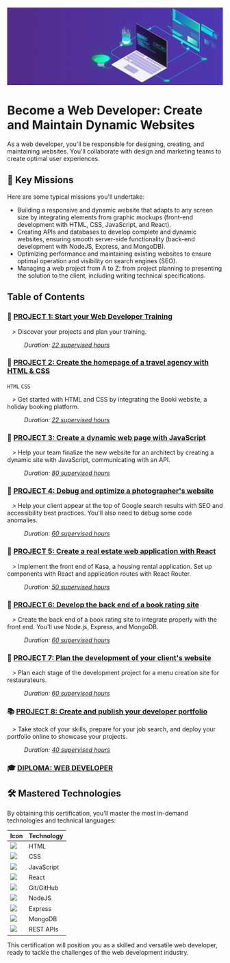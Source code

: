 ![gif](assets/work.gif)
# Become a Web Developer: Create and Maintain Dynamic Websites

As a web developer, you'll be responsible for designing, creating, and maintaining websites. You'll collaborate with design and marketing teams to create optimal user experiences.

## 🚀 Key Missions

Here are some typical missions you'll undertake:

- Building a responsive and dynamic website that adapts to any screen size by integrating elements from graphic mockups (front-end development with HTML, CSS, JavaScript, and React).
- Creating APIs and databases to develop complete and dynamic websites, ensuring smooth server-side functionality (back-end development with NodeJS, Express, and MongoDB).
- Optimizing performance and maintaining existing websites to ensure optimal operation and visibility on search engines (SEO).
- Managing a web project from A to Z: from project planning to presenting the solution to the client, including writing technical specifications.

## Table of Contents

### 📘 [PROJECT 1: Start your Web Developer Training](link_to_github_project_1)
&nbsp;&nbsp; _>_ Discover your projects and plan your training.

&nbsp;&nbsp;&nbsp;&nbsp;&nbsp;&nbsp;&nbsp;&nbsp;&nbsp;&nbsp;_Duration:_ <ins>*22 supervised hours*</ins>

### 📘 [PROJECT 2: Create the homepage of a travel agency with HTML & CSS](link_to_github_project_2)

`HTML` `CSS`

&nbsp;&nbsp; _>_ Get started with HTML and CSS by integrating the Booki website, a holiday booking platform.

&nbsp;&nbsp;&nbsp;&nbsp;&nbsp;&nbsp;&nbsp;&nbsp;&nbsp;&nbsp;_Duration:_ <ins>*22 supervised hours*</ins>

### 📗 [PROJECT 3: Create a dynamic web page with JavaScript](link_to_github_project_3)
&nbsp;&nbsp; _>_ Help your team finalize the new website for an architect by creating a dynamic site with JavaScript, communicating with an API.

&nbsp;&nbsp;&nbsp;&nbsp;&nbsp;&nbsp;&nbsp;&nbsp;&nbsp;&nbsp;_Duration:_ <ins>*80 supervised hours*</ins>

### 📕 [PROJECT 4: Debug and optimize a photographer's website](link_to_github_project_4)
&nbsp;&nbsp; _>_ Help your client appear at the top of Google search results with SEO and accessibility best practices. You'll also need to debug some code anomalies.

&nbsp;&nbsp;&nbsp;&nbsp;&nbsp;&nbsp;&nbsp;&nbsp;&nbsp;&nbsp;_Duration:_ <ins>*60 supervised hours*</ins>

### 📙 [PROJECT 5: Create a real estate web application with React](link_to_github_project_5)
&nbsp;&nbsp; _>_ Implement the front end of Kasa, a housing rental application. Set up components with React and application routes with React Router.

&nbsp;&nbsp;&nbsp;&nbsp;&nbsp;&nbsp;&nbsp;&nbsp;&nbsp;&nbsp;_Duration:_ <ins>*50 supervised hours*</ins>

### 📔 [PROJECT 6: Develop the back end of a book rating site](link_to_github_project_6)
&nbsp;&nbsp; _>_ Create the back end of a book rating site to integrate properly with the front end. You'll use Node.js, Express, and MongoDB.

&nbsp;&nbsp;&nbsp;&nbsp;&nbsp;&nbsp;&nbsp;&nbsp;&nbsp;&nbsp;_Duration:_ <ins>*60 supervised hours*</ins>

### 📓 [PROJECT 7: Plan the development of your client's website](link_to_github_project_7)
&nbsp;&nbsp; _>_ Plan each stage of the development project for a menu creation site for restaurateurs.

&nbsp;&nbsp;&nbsp;&nbsp;&nbsp;&nbsp;&nbsp;&nbsp;&nbsp;&nbsp;_Duration:_ <ins>*60 supervised hours*</ins>

### 📚 [PROJECT 8: Create and publish your developer portfolio](link_to_github_project_8)
&nbsp;&nbsp; _>_ Take stock of your skills, prepare for your job search, and deploy your portfolio online to showcase your projects.

&nbsp;&nbsp;&nbsp;&nbsp;&nbsp;&nbsp;&nbsp;&nbsp;&nbsp;&nbsp;_Duration:_ <ins>*40 supervised hours*</ins>

### 🎓 [DIPLOMA: WEB DEVELOPER](link_to_github_diploma)

## 🛠️ Mastered Technologies

By obtaining this certification, you'll master the most in-demand technologies and technical languages:

| Icon | Technology |
| ---- | ---------- |
| <img src="https://img.icons8.com/color/48/000000/html-5.png" width="24"/> | HTML |
| <img src="https://img.icons8.com/color/48/000000/css3.png" width="24"/> | CSS |
| <img src="https://img.icons8.com/color/48/000000/javascript.png" width="24"/> | JavaScript |
| <img src="https://img.icons8.com/color/48/000000/react-native.png" width="24"/> | React |
| <img src="https://img.icons8.com/ios-filled/50/000000/github.png" width="24"/> | Git/GitHub |
| <img src="https://img.icons8.com/color/48/000000/nodejs.png" width="24"/> | NodeJS |
| <img src="https://img.icons8.com/color/48/000000/express.png" width="24"/> | Express |
| <img src="https://img.icons8.com/color/48/000000/mongodb.png" width="24"/> | MongoDB |
| <img src="https://img.icons8.com/office/16/000000/api.png" width="24"/> | REST APIs |

This certification will position you as a skilled and versatile web developer, ready to tackle the challenges of the web development industry.

